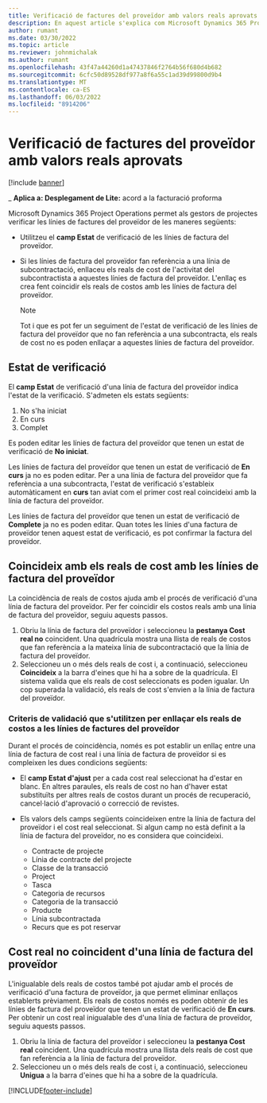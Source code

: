 ```yaml
---
title: Verificació de factures del proveïdor amb valors reals aprovats
description: En aquest article s'explica com Microsoft Dynamics 365 Project Operations let's project managers verifica les factures del proveïdor amb els reals que es van aprovar com a contractistes van realitzar treballs i temps registrat, i les despeses i materials que van ser utilitzats pels membres de l'equip del projecte.
author: rumant
ms.date: 03/30/2022
ms.topic: article
ms.reviewer: johnmichalak
ms.author: rumant
ms.openlocfilehash: 43f47a44260d1a47437846f2764b56f680d4b682
ms.sourcegitcommit: 6cfc50d89528df977a8f6a55c1ad39d99800d9b4
ms.translationtype: MT
ms.contentlocale: ca-ES
ms.lasthandoff: 06/03/2022
ms.locfileid: "8914206"
---
```

# <a name="verification-of-vendor-invoices-with-approved-actuals"></a>Verificació de factures del proveïdor amb valors reals aprovats

[!include [banner](../../includes/dataverse-preview.md)]

_ **Aplica a: Desplegament de Lite:** acord a la facturació proforma

Microsoft Dynamics 365 Project Operations permet als gestors de projectes verificar les línies de factures del proveïdor de les maneres següents:

- Utilitzeu el **camp Estat** de verificació de les línies de factura del proveïdor.
- Si les línies de factura del proveïdor fan referència a una línia de subcontractació, enllaceu els reals de cost de l'activitat del subcontractista a aquestes línies de factura del proveïdor. L'enllaç es crea fent coincidir els reals de costos amb les línies de factura del proveïdor.

    > [!NOTE]
    > Tot i que es pot fer un seguiment de l'estat de verificació de les línies de factura del proveïdor que no fan referència a una subcontracta, els reals de cost no es poden enllaçar a aquestes línies de factura del proveïdor.

## <a name="verification-status"></a>Estat de verificació

El **camp Estat** de verificació d'una línia de factura del proveïdor indica l'estat de la verificació. S'admeten els estats següents:

1. No s'ha iniciat
2. En curs
3. Complet

Es poden editar les línies de factura del proveïdor que tenen un estat de verificació de **No iniciat**.

Les línies de factura del proveïdor que tenen un estat de verificació de **En curs** ja no es poden editar. Per a una línia de factura del proveïdor que fa referència a una subcontracta, l'estat de verificació s'estableix automàticament en **curs** tan aviat com el primer cost real coincideixi amb la línia de factura del proveïdor.

Les línies de factura del proveïdor que tenen un estat de verificació de **Complete** ja no es poden editar. Quan totes les línies d'una factura de proveïdor tenen aquest estat de verificació, es pot confirmar la factura del proveïdor.

## <a name="match-cost-actuals-to-vendor-invoice-lines"></a>Coincideix amb els reals de cost amb les línies de factura del proveïdor

La coincidència de reals de costos ajuda amb el procés de verificació d'una línia de factura del proveïdor. Per fer coincidir els costos reals amb una línia de factura del proveïdor, seguiu aquests passos.

1. Obriu la línia de factura del proveïdor i seleccioneu la **pestanya Cost real no** coincident. Una quadrícula mostra una llista de reals de costos que fan referència a la mateixa línia de subcontractació que la línia de factura del proveïdor.
2. Seleccioneu un o més dels reals de cost i, a continuació, seleccioneu **Coincideix** a la barra d'eines que hi ha a sobre de la quadrícula. El sistema valida que els reals de cost seleccionats es poden igualar. Un cop superada la validació, els reals de cost s'envien a la línia de factura del proveïdor.

### <a name="validation-criteria-that-are-used-to-link-cost-actuals-to-vendor-invoice-lines"></a>Criteris de validació que s'utilitzen per enllaçar els reals de costos a les línies de factures del proveïdor

Durant el procés de coincidència, només es pot establir un enllaç entre una línia de factura de cost real i una línia de factura de proveïdor si es compleixen les dues condicions següents:

- El **camp Estat d'ajust** per a cada cost real seleccionat ha d'estar en blanc. En altres paraules, els reals de cost no han d'haver estat substituïts per altres reals de costos durant un procés de recuperació, cancel·lació d'aprovació o correcció de revistes.
- Els valors dels camps següents coincideixen entre la línia de factura del proveïdor i el cost real seleccionat. Si algun camp no està definit a la línia de factura del proveïdor, no es considera que coincideixi.

    - Contracte de projecte
    - Línia de contracte del projecte
    - Classe de la transacció
    - Project
    - Tasca
    - Categoria de recursos
    - Categoria de la transacció
    - Producte
    - Línia subcontractada
    - Recurs que es pot reservar

## <a name="unmatch-cost-actuals-from-a-vendor-invoice-line"></a>Cost real no coincident d'una línia de factura del proveïdor

L'inigualable dels reals de costos també pot ajudar amb el procés de verificació d'una factura de proveïdor, ja que permet eliminar enllaços establerts prèviament. Els reals de costos només es poden obtenir de les línies de factura del proveïdor que tenen un estat de verificació de **En curs**. Per obtenir un cost real inigualable des d'una línia de factura de proveïdor, seguiu aquests passos.

1. Obriu la línia de factura del proveïdor i seleccioneu la **pestanya Cost real** coincident. Una quadrícula mostra una llista dels reals de cost que fan referència a la línia de factura del proveïdor.
2. Seleccioneu un o més dels reals de cost i, a continuació, seleccioneu **Unigua** a la barra d'eines que hi ha a sobre de la quadrícula.

[!INCLUDE[footer-include](../../includes/footer-banner.md)]
